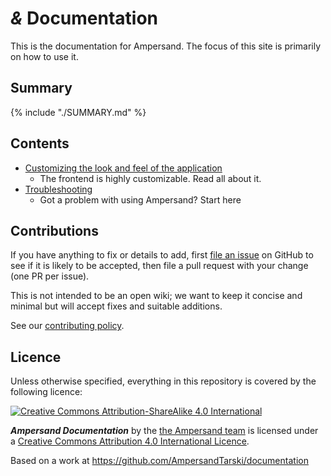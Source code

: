 # *&* Documentation

This is the documentation for Ampersand. The focus of this site is primarily on how to use it.

## Summary
{% include "./SUMMARY.md" %}

## Contents

- [Customizing the look and feel of the application](frontend/README.md)
    - The frontend is highly customizable. Read all about it.
- [Troubleshooting](troubleshooting/README.md)
    - Got a problem with using Ampersand? Start here

## Contributions

If you have anything to fix or details to add, first [file an issue](http://github.com/AmpersandTarski/documentation/issues) on GitHub to see if it is likely to be accepted, then file a pull request with your change (one PR per issue).

This is not intended to be an open wiki; we want to keep it concise and minimal but will accept fixes and suitable additions.

See our [contributing policy](CONTRIBUTING.md).

## Licence

Unless otherwise specified, everything in this repository is covered by the following licence:

[![Creative Commons Attribution-ShareAlike 4.0 International](https://licensebuttons.net/l/by-sa/4.0/88x31.png)](http://creativecommons.org/licenses/by-sa/4.0/)

***Ampersand Documentation*** by the [the Ampersand team](http://tarski.nl/) is licensed under a [Creative Commons Attribution 4.0 International Licence](http://creativecommons.org/licenses/by-sa/4.0/).

Based on a work at https://github.com/AmpersandTarski/documentation
